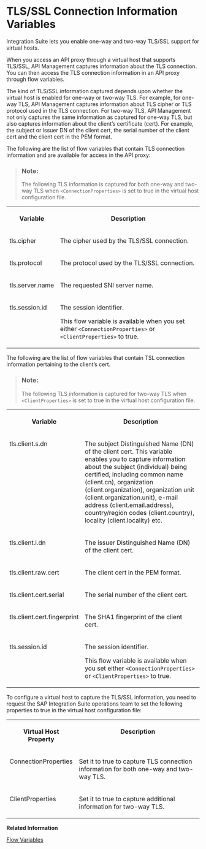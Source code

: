 <!-- loio9326107f768045f39d83a6347edb027a -->

# TLS/SSL Connection Information Variables

Integration Suite lets you enable one-way and two-way TLS/SSL support for virtual hosts.

When you access an API proxy through a virtual host that supports TLS/SSL, API Management captures information about the TLS connection. You can then access the TLS connection information in an API proxy through flow variables.

The kind of TLS/SSL information captured depends upon whether the virtual host is enabled for one-way or two-way TLS. For example, for one-way TLS, API Management captures information about TLS cipher or TLS protocol used in the TLS connection. For two-way TLS, API Management not only captures the same information as captured for one-way TLS, but also captures information about the client’s certificate \(cert\). For example, the subject or issuer DN of the client cert, the serial number of the client cert and the client cert in the PEM format.

The following are the list of flow variables that contain TLS connection information and are available for access in the API proxy:

> ### Note:  
> The following TLS information is captured for both one-way and two-way TLS when `<ConnectionProperties>` is set to true in the virtual host configuration file.


<table>
<tr>
<th valign="top">

Variable



</th>
<th valign="top">

Description



</th>
</tr>
<tr>
<td valign="top">

tls.cipher



</td>
<td valign="top">

The cipher used by the TLS/SSL connection.



</td>
</tr>
<tr>
<td valign="top">

tls.protocol



</td>
<td valign="top">

The protocol used by the TLS/SSL connection.



</td>
</tr>
<tr>
<td valign="top">

tls.server.name



</td>
<td valign="top">

The requested SNI server name.



</td>
</tr>
<tr>
<td valign="top">

tls.session.id



</td>
<td valign="top">

The session identifier.

This flow variable is available when you set either `<ConnectionProperties>` or `<ClientProperties>` to true.



</td>
</tr>
</table>

The following are the list of flow variables that contain TSL connection information pertaining to the client’s cert.

> ### Note:  
> The following TLS information is captured for two-way TLS when `<ClientProperties>` is set to true in the virtual host configuration file.


<table>
<tr>
<th valign="top">

Variable



</th>
<th valign="top">

Description



</th>
</tr>
<tr>
<td valign="top">

tls.client.s.dn



</td>
<td valign="top">

The subject Distinguished Name \(DN\) of the client cert. This variable enables you to capture information about the subject \(individual\) being certified, including common name \(client.cn\), organization \(client.organization\), organization unit \(client.organization.unit\), e-mail address \(client.email.address\), country/region codes \(client.country\), locality \(client.locality\) etc.



</td>
</tr>
<tr>
<td valign="top">

tls.client.i.dn



</td>
<td valign="top">

The issuer Distinguished Name \(DN\) of the client cert.



</td>
</tr>
<tr>
<td valign="top">

tls.client.raw.cert



</td>
<td valign="top">

The client cert in the PEM format.



</td>
</tr>
<tr>
<td valign="top">

tls.client.cert.serial



</td>
<td valign="top">

The serial number of the client cert.



</td>
</tr>
<tr>
<td valign="top">

tls.client.cert.fingerprint



</td>
<td valign="top">

The SHA1 fingerprint of the client cert.



</td>
</tr>
<tr>
<td valign="top">

tls.session.id



</td>
<td valign="top">

The session identifier.

This flow variable is available when you set either `<ConnectionProperties>` or `<ClientProperties>` to true.



</td>
</tr>
</table>

To configure a virtual host to capture the TLS/SSL information, you need to request the SAP Integration Suite operations team to set the following properties to true in the virtual host configuration file:


<table>
<tr>
<th valign="top">

Virtual Host Property



</th>
<th valign="top">

Description



</th>
</tr>
<tr>
<td valign="top">

ConnectionProperties



</td>
<td valign="top">

Set it to true to capture TLS connection information for both one-way and two-way TLS.



</td>
</tr>
<tr>
<td valign="top">

ClientProperties



</td>
<td valign="top">

Set it to true to capture additional information for two-way TLS.



</td>
</tr>
</table>

**Related Information**  


[Flow Variables](flow-variables-47f27da.md "This topic provides information about the flow variables.")

